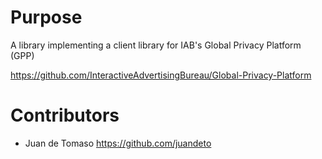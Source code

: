 # Purpose

A library implementing a client library for IAB's Global Privacy Platform (GPP)

https://github.com/InteractiveAdvertisingBureau/Global-Privacy-Platform

# Contributors

- Juan de Tomaso https://github.com/juandeto
